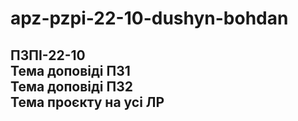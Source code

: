 # apz-pzpi-22-10-dushyn-bohdan
ПЗПІ-22-10  
Тема доповіді ПЗ1  
Тема доповіді ПЗ2  
Тема проєкту на усі ЛР  
---
